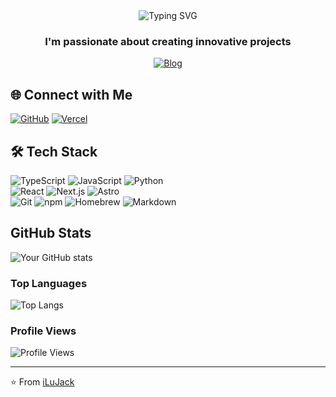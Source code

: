 <div align="center">
  <img src="https://readme-typing-svg.herokuapp.com?font=Fira+Code&pause=1000&color=9D5CFF&center=true&vCenter=true&width=435&lines=console.log(%22Hello%2C+I'm+iLuJack!%22);print(%22Coding+from+Taiwan+🇹🇼%22)" alt="Typing SVG" />
</div>
<h3 align="center">I'm passionate about creating innovative projects</h3>

<div align="center">
  <a href="https://jack-blog-ilujack-ilujacks-projects.vercel.app/">
    <img src="https://readme-typing-svg.herokuapp.com?font=Fira+Code&pause=1000&color=9D5CFF&center=true&vCenter=true&width=435&lines=📝+Visit+My+Blog" alt="Blog" />
  </a>
</div>

## 🌐 Connect with Me

<p>
<a href="https://github.com/iLuJack" target="_blank"><img alt="GitHub" src="https://img.shields.io/badge/GitHub-%2312100E.svg?&style=for-the-badge&logo=Github&logoColor=white" /></a>
<a href="https://jack-blog-ilujack-ilujacks-projects.vercel.app/" target="_blank"><img alt="Vercel" src="https://img.shields.io/badge/Vercel-000000?style=for-the-badge&logo=vercel&logoColor=white" /></a>
</p>

## 🛠️ Tech Stack

<p>
<img alt="TypeScript" src="https://img.shields.io/badge/-TypeScript-007ACC?style=flat-square&logo=typescript&logoColor=white" />
<img alt="JavaScript" src="https://img.shields.io/badge/JavaScript-F7DF1E?logo=javascript&logoColor=000&style=flat-square" />
<img alt="Python" src="https://img.shields.io/badge/Python-3776AB?logo=python&logoColor=fff&style=flat-square" />
</br>
<img alt="React" src="https://img.shields.io/badge/-React-45b8d8?style=flat-square&logo=react&logoColor=white" />
<img alt="Next.js" src="https://img.shields.io/badge/Next.js-000?logo=nextdotjs&logoColor=fff&style=flat-square" />
<img alt="Astro" src="https://img.shields.io/badge/Astro-FF5D01?logo=astro&logoColor=fff&style=flat-square" />
</br>
<img alt="Git" src="https://img.shields.io/badge/-Git-F05032?style=flat-square&logo=git&logoColor=white" />
<img alt="npm" src="https://img.shields.io/badge/-NPM-CB3837?style=flat-square&logo=npm&logoColor=white" />
<img alt="Homebrew" src="https://img.shields.io/badge/Homebrew-FBB040?logo=homebrew&logoColor=black&style=flat-square" />
<img alt="Markdown" src="https://img.shields.io/badge/Markdown-000000?logo=markdown&logoColor=white&style=flat-square" />
</p>

## GitHub Stats

![Your GitHub stats](https://github-readme-stats.vercel.app/api?username=iLuJack&show_icons=true&theme=radical)

### Top Languages

![Top Langs](https://github-readme-stats.vercel.app/api/top-langs/?username=iLuJack&layout=compact&theme=radical)

### Profile Views

![Profile Views](https://komarev.com/ghpvc/?username=iLuJack&color=blueviolet)

---
⭐️ From [iLuJack](https://github.com/iLuJack)
